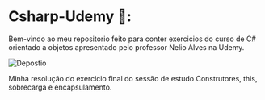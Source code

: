 


# Csharp-Udemy 🐍:



Bem-vindo ao meu repositorio feito para conter exercicios do curso de C# orientado a objetos apresentado pelo professor Nelio Alves na Udemy.

 ![Depostio ](https://user-images.githubusercontent.com/55301440/147888198-64f36d4c-0415-44f1-891f-9fc6549d8d74.png)

Minha resolução do exercicio final do sessão de estudo Construtores, this, sobrecarga e encapsulamento.
